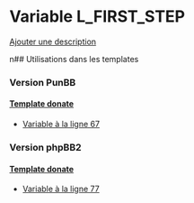 # Variable L_FIRST_STEP
[Ajouter une description](https://fa-tvars.appspot.com/L_FIRST_STEP)

n## Utilisations dans les templates

### Version PunBB

#### [Template donate](punbb/donate.md)
* [Variable à la ligne 67](../punbb/donate.tpl#L67)

### Version phpBB2

#### [Template donate](subsilver/donate.md)
* [Variable à la ligne 77](../subsilver/donate.tpl#L77)